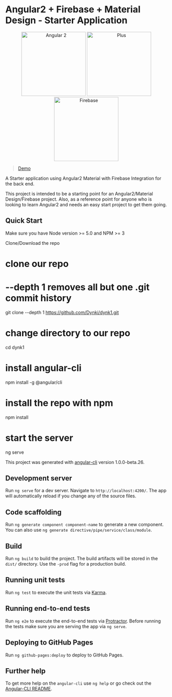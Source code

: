 # Angular2 + Firebase + Material Design - Starter Application

<p align="center">
  <img width="200" alt="Angular 2 " src="https://angular.io/resources/images/logos/angular2/angular.svg">
  <img width="200" alt="Plus" src="https://www.insidehighered.com/sites/default/server_files/styles/large/public/media/plus.png?itok=JqOdLrmD">
  <img width="200" alt="Firebase" src="https://firebase.google.com/_static/images/firebase/touchicon-180.png">
</p> 

> [Demo](https://dynki-c5141.firebaseapp.com)

A Starter application using Angular2 Material with Firebase Integration for the back end.

This project is intended to be a starting point for an Angular2/Material Design/Firebase project. Also, as a reference point for anyone who is looking to learn Angular2 and needs an easy start project to get them going.

## Quick Start

Make sure you have Node version >= 5.0 and NPM >= 3

Clone/Download the repo 
# clone our repo
# --depth 1 removes all but one .git commit history
git clone --depth 1 https://github.com/Dynki/dynk1.git

# change directory to our repo
cd dynk1

# install angular-cli
npm install -g @angular/cli

# install the repo with npm
npm install

# start the server
ng serve

This project was generated with [angular-cli](https://github.com/angular/angular-cli) version 1.0.0-beta.26.

## Development server
Run `ng serve` for a dev server. Navigate to `http://localhost:4200/`. The app will automatically reload if you change any of the source files.

## Code scaffolding

Run `ng generate component component-name` to generate a new component. You can also use `ng generate directive/pipe/service/class/module`.

## Build

Run `ng build` to build the project. The build artifacts will be stored in the `dist/` directory. Use the `-prod` flag for a production build.

## Running unit tests

Run `ng test` to execute the unit tests via [Karma](https://karma-runner.github.io).

## Running end-to-end tests

Run `ng e2e` to execute the end-to-end tests via [Protractor](http://www.protractortest.org/).
Before running the tests make sure you are serving the app via `ng serve`.

## Deploying to GitHub Pages

Run `ng github-pages:deploy` to deploy to GitHub Pages.

## Further help

To get more help on the `angular-cli` use `ng help` or go check out the [Angular-CLI README](https://github.com/angular/angular-cli/blob/master/README.md).
